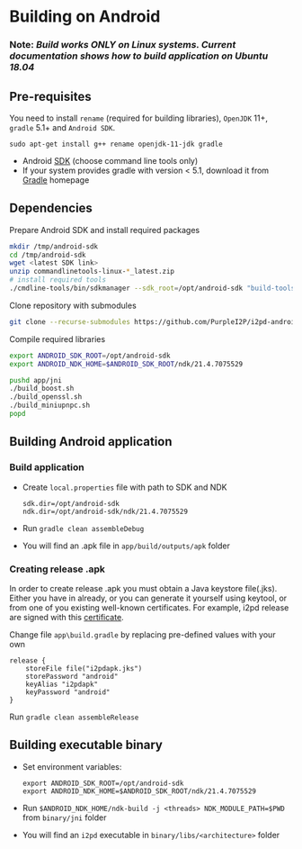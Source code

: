 Building on Android
===================

### Note: *Build works ONLY on Linux systems. Current documentation shows how to build application on Ubuntu 18.04*

Pre-requisites
--------------

You need to install `rename` (required for building libraries), `OpenJDK` 11+, `gradle` 5.1+ and `Android SDK`.

```
sudo apt-get install g++ rename openjdk-11-jdk gradle
```

- Android [SDK](https://developer.android.com/studio#downloads) (choose command line tools only)
- If your system provides gradle with version < 5.1, download it from [Gradle](https://gradle.org/install/) homepage

Dependencies
------------

Prepare Android SDK and install required packages

```bash
mkdir /tmp/android-sdk
cd /tmp/android-sdk
wget <latest SDK link>
unzip commandlinetools-linux-*_latest.zip
# install required tools
./cmdline-tools/bin/sdkmanager --sdk_root=/opt/android-sdk "build-tools;31.0.0" "cmake;3.18.1" "ndk;21.4.7075529"
```

Clone repository with submodules
```bash
git clone --recurse-submodules https://github.com/PurpleI2P/i2pd-android.git
```

Compile required libraries

```bash
export ANDROID_SDK_ROOT=/opt/android-sdk
export ANDROID_NDK_HOME=$ANDROID_SDK_ROOT/ndk/21.4.7075529

pushd app/jni
./build_boost.sh
./build_openssl.sh
./build_miniupnpc.sh
popd
```

Building Android application
--------

### Build application

- Create `local.properties` file with path to SDK and NDK

  ```
  sdk.dir=/opt/android-sdk
  ndk.dir=/opt/android-sdk/ndk/21.4.7075529
  ```

- Run `gradle clean assembleDebug`
- You will find an .apk file in `app/build/outputs/apk` folder

### Creating release .apk

In order to create release .apk you must obtain a Java keystore file(.jks). Either you have in already, or you can generate it yourself using keytool, or from one of you existing well-known certificates.
For example, i2pd release are signed with this [certificate](https://raw.githubusercontent.com/PurpleI2P/i2pd/9000b3df4edcbe7f2c8afd0e1e30609746311ace/contrib/certificates/router/orignal_at_mail.i2p.crt).

Change file `app\build.gradle` by replacing pre-defined values with your own

```
release {
    storeFile file("i2pdapk.jks")
    storePassword "android"
    keyAlias "i2pdapk"
    keyPassword "android"
}
```

Run `gradle clean assembleRelease`

Building executable binary
------------------------------

- Set environment variables:

  ```
  export ANDROID_SDK_ROOT=/opt/android-sdk
  export ANDROID_NDK_HOME=$ANDROID_SDK_ROOT/ndk/21.4.7075529
  ```

- Run `$ANDROID_NDK_HOME/ndk-build -j <threads> NDK_MODULE_PATH=$PWD` from `binary/jni` folder
- You will find an `i2pd` executable in `binary/libs/<architecture>` folder
